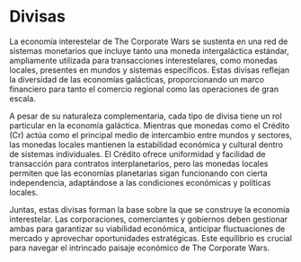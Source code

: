 # Divisas

La economía interestelar de The Corporate Wars se sustenta en una red de sistemas monetarios que incluye tanto una moneda intergaláctica estándar, ampliamente utilizada para transacciones interestelares, como monedas locales, presentes en mundos y sistemas específicos. Estas divisas reflejan la diversidad de las economías galácticas, proporcionando un marco financiero para tanto el comercio regional como las operaciones de gran escala.

A pesar de su naturaleza complementaria, cada tipo de divisa tiene un rol particular en la economía galáctica. Mientras que monedas como el Crédito (Cr) actúa como el principal medio de intercambio entre mundos y sectores, las monedas locales mantienen la estabilidad económica y cultural dentro de sistemas individuales. El Crédito ofrece uniformidad y facilidad de transacción para contratos interplanetarios, pero las monedas locales permiten que las economías planetarias sigan funcionando con cierta independencia, adaptándose a las condiciones económicas y políticas locales.

Juntas, estas divisas forman la base sobre la que se construye la economía interestelar. Las corporaciones, comerciantes y gobiernos deben gestionar ambas para garantizar su viabilidad económica, anticipar fluctuaciones de mercado y aprovechar oportunidades estratégicas. Este equilibrio es crucial para navegar el intrincado paisaje económico de The Corporate Wars.
